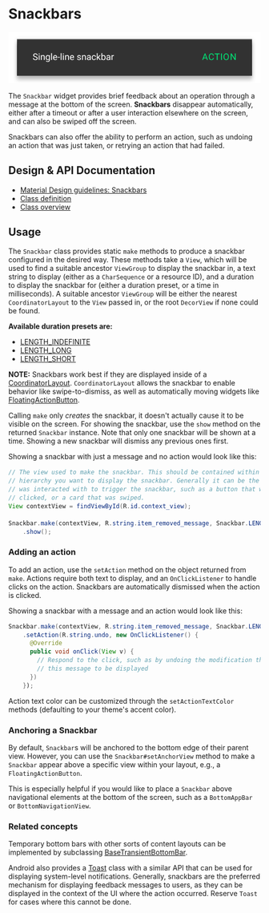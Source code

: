 <!--docs:
title: "Snackbars"
layout: detail
section: components
excerpt: "Brief feedback for an action through a message at the bottom of the screen."
iconId: toast
path: /catalog/snackbar/
-->

# Snackbars

![Snackbars](assets/snackbars.svg)
<!--{: .article__asset.article__asset--screenshot }-->

The `Snackbar` widget provides brief feedback about an operation through a
message at the bottom of the screen. **Snackbars** disappear automatically,
either after a timeout or after a user interaction elsewhere on the screen,
and can also be swiped off the screen.

Snackbars can also offer the ability to perform an action, such as undoing an
action that was just taken, or retrying an action that had failed.

## Design & API Documentation

-   [Material Design guidelines:
    Snackbars](https://material.io/go/design-snackbar)
    <!--{: .icon-list-item.icon-list-item--spec }-->
-   [Class
    definition](https://github.com/material-components/material-components-android/tree/master/lib/java/com/google/android/material/snackbar/Snackbar.java)
    <!--{: .icon-list-item.icon-list-item--link }-->
-   [Class
    overview](https://developer.android.com/reference/com/google/android/material/snackbar/Snackbar)
    <!--{: .icon-list-item.icon-list-item--link }--> <!--{: .icon-list }-->

## Usage

The `Snackbar` class provides static `make` methods to produce a snackbar
configured in the desired way. These methods take a `View`, which will be used
to find a suitable ancestor `ViewGroup` to display the snackbar in, a text
string to display (either as a `CharSequence` or a resource ID), and a duration
to display the snackbar for (either a duration preset, or a time in
milliseconds). A suitable ancestor `ViewGroup` will be either the nearest
`CoordinatorLayout` to the `View` passed in, or the root `DecorView` if none
could be found.

**Available duration presets are:**

-   [LENGTH_INDEFINITE](https://developer.android.com/reference/com/google/android/material/snackbar/Snackbar#LENGTH_INDEFINITE)
-   [LENGTH_LONG](https://developer.android.com/reference/com/google/android/material/snackbar/Snackbar#LENGTH_LONG)
-   [LENGTH_SHORT](https://developer.android.com/reference/com/google/android/material/snackbar/Snackbar#LENGTH_SHORT)

**NOTE:** Snackbars work best if they are displayed inside of a
[CoordinatorLayout](https://developer.android.com/reference/androidx/coordinatorlayout/widget/CoordinatorLayout).
`CoordinatorLayout` allows the snackbar to enable behavior like
swipe-to-dismiss, as well as automatically moving widgets like
[FloatingActionButton](FloatingActionButton.md).

Calling `make` only *creates* the snackbar, it doesn't actually cause it to
be visible on the screen. For showing the snackbar, use the `show` method on the
returned `Snackbar` instance. Note that only one snackbar will be shown at a time.
Showing a new snackbar will dismiss any previous ones first.

Showing a snackbar with just a message and no action would look like this:

```java
// The view used to make the snackbar. This should be contained within the view
// hierarchy you want to display the snackbar. Generally it can be the view that
// was interacted with to trigger the snackbar, such as a button that was
// clicked, or a card that was swiped.
View contextView = findViewById(R.id.context_view);

Snackbar.make(contextView, R.string.item_removed_message, Snackbar.LENGTH_SHORT)
    .show();
```

### Adding an action

To add an action, use the `setAction` method on the object returned from `make`.
Actions require both text to display, and an `OnClickListener` to handle clicks
on the action. Snackbars are automatically dismissed when the action is clicked.

Showing a snackbar with a message and an action would look like this:

```java
Snackbar.make(contextView, R.string.item_removed_message, Snackbar.LENGTH_LONG)
    .setAction(R.string.undo, new OnClickListener() {
      @Override
      public void onClick(View v) {
        // Respond to the click, such as by undoing the modification that caused
        // this message to be displayed
      })
    });
```

Action text color can be customized through the `setActionTextColor` methods
(defaulting to your theme's accent color).

### Anchoring a Snackbar

By default, `Snackbar`s will be anchored to the bottom edge of their parent
view. However, you can use the `Snackbar#setAnchorView` method to make a
`Snackbar` appear above a specific view within your layout, e.g., a
`FloatingActionButton`.

This is especially helpful if you would like to place a `Snackbar` above
navigational elements at the bottom of the screen, such as a `BottomAppBar` or
`BottomNavigationView`.

### Related concepts

Temporary bottom bars with other sorts of content layouts can be implemented by
subclassing
[BaseTransientBottomBar](https://developer.android.com/reference/com/google/android/material/snackbar/BaseTransientBottomBar).

Android also provides a
[Toast](https://developer.android.com/reference/android/widget/Toast.html) class
with a similar API that can be used for displaying system-level notifications.
Generally, snackbars are the preferred mechanism for displaying feedback
messages to users, as they can be displayed in the context of the UI where the
action occurred. Reserve `Toast` for cases where this cannot be done.

